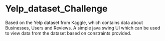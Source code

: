 # Yelp_dataset_Challenge
Based on the Yelp dataset from Kaggle, which contains data about Businesses, Users and Reviews. A simple java swing UI which can be used to view data from the dataset based on constraints provided.
